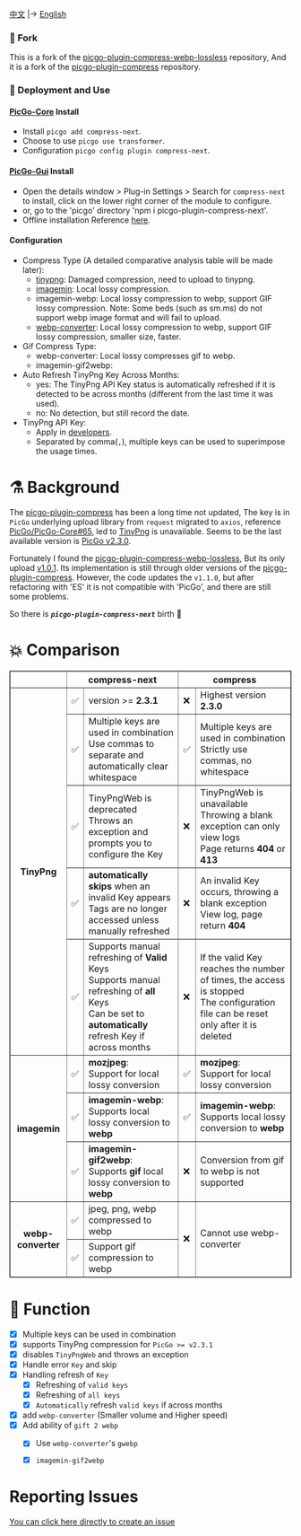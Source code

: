 
[中文](./README.md) |-> [English](./README.en.md)


### 🍴 Fork

This is a fork of the  [picgo-plugin-compress-webp-lossless](https://github.com/mrgeneralgoo/picgo-plugin-compress-webp-lossless) repository, And it is a fork of the [picgo-plugin-compress](https://github.com/JuZiSang/picgo-plugin-compress) repository.


### 🚀 Deployment and Use

#### [PicGo-Core](https://github.com/PicGo/PicGo-Core) Install

- Install `picgo add compress-next`.
- Choose to use `picgo use transformer`.
- Configuration `picgo config plugin compress-next`.


#### [PicGo-Gui](https://github.com/Molunerfinn/PicGo) Install

- Open the details window > Plug-in Settings > Search for `compress-next` to install, click on the lower right corner of the module to configure.
- or, go to the 'picgo' directory 'npm i picgo-plugin-compress-next'.
- Offline installation Reference [here](https://picgo.github.io/PicGo-Core-Doc/zh/dev-guide/deploy.html#gui%E6%8F%92%E4%BB%B6).


#### Configuration
- Compress Type (A detailed comparative analysis table will be made later):
  - [tinypng](https://tinypng.com/): Damaged compression, need to upload to tinypng.
  - [imagemin](https://github.com/imagemin/imagemin): Local lossy compression.
  - imagemin-webp: Local lossy compression to webp, support GIF lossy compression.
  Note: Some beds (such as sm.ms) do not support webp image format and will fail to upload.
  - [webp-converter](https://www.npmjs.com/package/webp-converter): Local lossy compression to webp, support GIF lossy compression, smaller size, faster.
- Gif Compress Type:
  - webp-converter: Local lossy compresses gif to webp.
  - imagemin-gif2webp: 
- Auto Refresh TinyPng Key Across Months:
  - yes: The TinyPng API Key status is automatically refreshed if it is detected to be across months (different from the last time it was used).
  - no: No detection, but still record the date.
- TinyPng API Key:
  - Apply in [developers](https://tinypng.com/developers).
  - Separated by comma(`,`), multiple keys can be used to superimpose the usage times.



# ⚗️ Background

The [picgo-plugin-compress](https://github.com/JuZiSang/picgo-plugin-compress) has been a long time not updated, The key is in ` PicGo ` underlying upload library from ` request ` migrated to ` axios `, reference [PicGo/PicGo-Core#65](https://github.com/PicGo/PicGo-Core/issues/65), led to [TinyPng](https://tinypng.com/) is unavailable. Seems to be the last available version is [PicGo v2.3.0](https://github.com/Molunerfinn/PicGo/releases/tag/v2.3.0).  

Fortunately I found the [picgo-plugin-compress-webp-lossless](https://github.com/mrgeneralgoo/picgo-plugin-compress-webp-lossless), But its only upload [v1.0.1](https://www.npmjs.com/package/picgo-plugin-compress-webp-lossless). Its implementation is still through older versions of the [picgo-plugin-compress](https://github.com/JuZiSang/picgo-plugin-compress). However, the code updates the ` v1.1.0 `, but after refactoring with 'ES' it is not compatible with 'PicGo', and there are still some problems.

So there is ***`picgo-plugin-compress-next`*** birth 🎉

# 💥 Comparison

<table border=2 style="
  width: auto;
  display: table;
  margin-left: auto;
  margin-right: auto;"
>
  <tr>
    <th></th>
    <th colspan=2>compress-next</th>
    <th colspan=2>compress</th>
  </tr>
  <tr>
    <th rowspan=5>TinyPng</th>
    <td>✅</td>
    <td>version >= <b>2.3.1</b></td>
    <td>❌</td>
    <td>Highest version <b>2.3.0</b></td>
  </tr>
  <tr>
    <td>✅</td>
    <td>
      Multiple keys are used in combination<br>
      Use commas to separate and automatically clear whitespace
    </td>
    <td>✅</td>
    <td>
      Multiple keys are used in combination<br>
      Strictly use commas, no whitespace
    </td>
  </tr>
  <tr>
    <td>✅</td>
    <td>
      TinyPngWeb is deprecated<br>
      Throws an exception and prompts you to configure the Key
    </td>
    <td>❌</td>
    <td>
      TinyPngWeb is unavailable<br>
      Throwing a blank exception can only view logs<br>
      Page returns <b>404</b> or <b>413</b>
    </td>
  </tr>
  <tr>
    <td>✅</td>
    <td>
      <b>automatically skips</b> when an invalid Key appears<br>
      Tags are no longer accessed unless manually refreshed
      </td>
    <td>❌</td>
    <td>
      An invalid Key occurs, throwing a blank exception<br>
      View log, page return <b>404</b>
    </td>
  </tr>
  <tr>
    <td>✅</td>
    <td>
      Supports manual refreshing of <b>Valid</b> Keys<br>
      Supports manual refreshing of <b>all</b> Keys<br>
      Can be set to <b>automatically</b> refresh Key if across months
    </td>
    <td>❌</td>
    <td>
      If the valid Key reaches the number of times, the access is stopped<br>
      The configuration file can be reset only after it is deleted
    </td>
  </tr>
  <tr>
    <th rowspan=3>imagemin</th>
    <td>✅</td>
    <td>
      <b>mozjpeg</b>:<br>
      Support for local lossy conversion
    </td>
    <td>✅</td>
    <td>
      <b>mozjpeg</b>:<br>
      Support for local lossy conversion
    </td>
  </tr>
  <tr>
    <td>✅</td>
    <td>
      <b>imagemin-webp</b>:<br>
      Supports local lossy conversion to <b>webp</b>
    </td>
    <td>✅</td>
    <td>
      <b>imagemin-webp</b>:<br>
      Supports local lossy conversion to <b>webp</b>
    </td>
  </tr>
  <tr>
    <td>✅</td>
    <td>
      <b>imagemin-gif2webp</b>:<br>
      Supports <b>gif</b> local lossy conversion to <b>webp</b>
    </td>
    <td>❌</td>
    <td>Conversion from gif to webp is not supported</td>
  </tr>
  <tr>
    <th rowspan=2>webp-converter</th>
    <td>✅</td>
    <td>jpeg, png, webp compressed to webp</td>
    <td rowspan=2>❌</td>
    <td rowspan=2>Cannot use webp-converter</td>
  </tr>
  <tr>
    <td>✅</td>
    <td>Support gif compression to webp</td>
  </tr>
  <!-- <tr>
    <td>✅</td>
    <td></td>
    <td>❌</td>
    <td></td>
  </tr> -->
</table>


# 🎉 Function

- [x] Multiple keys can be used in combination
- [x] supports TinyPng compression for `PicGo >= v2.3.1`
- [x] disables `TinyPngWeb` and throws an exception
- [x] Handle error `Key` and skip
- [x] Handling refresh of `Key`
  - [x] Refreshing of `valid keys`
  - [x] Refreshing of `all keys`
  - [x] `Automatically` refresh `valid keys` if across months
- [x] add `webp-converter` (Smaller volume and Higher speed)
- [x] Add ability of `gift 2 webp`
  - [x] Use `webp-converter`'s `gwebp`
  - [x] `imagemin-gif2webp`


# Reporting Issues  

[You can click here directly to create an issue](https://github.com/supine0703/picgo-plugin-compress-next/issues/new)

